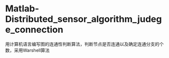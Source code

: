# Matlab-Distributed_sensor_algorithm_judege_connection
用计算机语言编写图的连通性判断算法，判断节点是否连通以及确定连通分支的个数，采用Warshell算法

